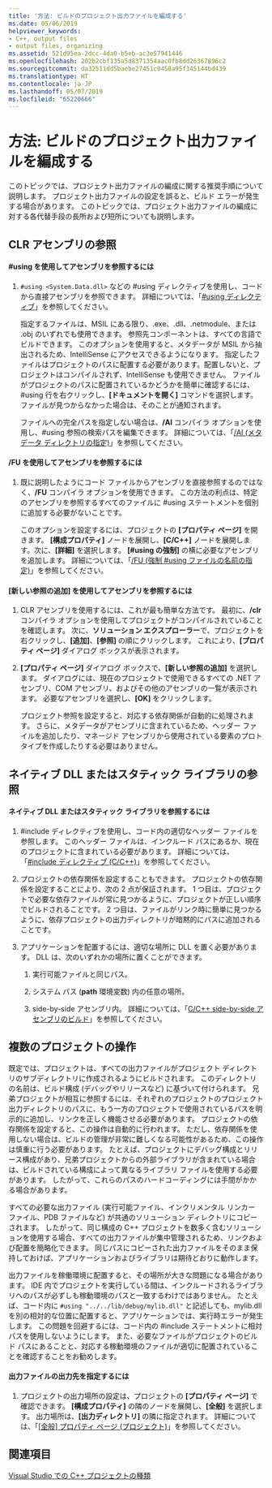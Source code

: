 ```yaml
---
title: '方法: ビルドのプロジェクト出力ファイルを編成する'
ms.date: 05/06/2019
helpviewer_keywords:
- C++, output files
- output files, organizing
ms.assetid: 521d95ea-2dcc-4da0-b5eb-ac3e57941446
ms.openlocfilehash: 202b2cbf135a5d8371354aac0fb8dd26367896c2
ms.sourcegitcommit: da32511dd5baebe27451c0458a95f345144bd439
ms.translationtype: HT
ms.contentlocale: ja-JP
ms.lasthandoff: 05/07/2019
ms.locfileid: "65220666"
---
```

# <a name="how-to-organize-project-output-files-for-builds"></a>方法: ビルドのプロジェクト出力ファイルを編成する

このトピックでは、プロジェクト出力ファイルの編成に関する推奨手順について説明します。 プロジェクト出力ファイルの設定を誤ると、ビルド エラーが発生する場合があります。 このトピックでは、プロジェクト出力ファイルの編成に対する各代替手段の長所および短所についても説明します。

## <a name="referencing-clr-assemblies"></a>CLR アセンブリの参照

#### <a name="to-reference-assemblies-with-using"></a>#using を使用してアセンブリを参照するには

1. `#using <System.Data.dll>` などの #using ディレクティブを使用し、コードから直接アセンブリを参照できます。 詳細については、「[#using ディレクティブ](../preprocessor/hash-using-directive-cpp.md)」を参照してください。

   指定するファイルは、MSIL にある限り、.exe、.dll、.netmodule、または .obj のいずれでも使用できます。 参照先コンポーネントは、すべての言語でビルドできます。 このオプションを使用すると、メタデータが MSIL から抽出されるため、IntelliSense にアクセスできるようになります。 指定したファイルはプロジェクトのパスに配置する必要があります。配置しないと、プロジェクトはコンパイルされず、IntelliSense も使用できません。 ファイルがプロジェクトのパスに配置されているかどうかを簡単に確認するには、#using 行を右クリックし、**[ドキュメントを開く]** コマンドを選択します。 ファイルが見つからなかった場合は、そのことが通知されます。

   ファイルへの完全パスを指定しない場合は、**/AI** コンパイラ オプションを使用し、#using 参照の検索パスを編集できます。 詳細については、「[/AI (メタデータ ディレクトリの指定)](reference/ai-specify-metadata-directories.md)」を参照してください。

#### <a name="to-reference-assemblies-with-fu"></a>/FU を使用してアセンブリを参照するには

1. 既に説明したようにコード ファイルからアセンブリを直接参照するのではなく、**/FU** コンパイラ オプションを使用できます。 この方法の利点は、特定のアセンブリを参照するすべてのファイルに #using ステートメントを個別に追加する必要がないことです。

   このオプションを設定するには、プロジェクトの **[プロパティ ページ]** を開きます。 **[構成プロパティ]** ノードを展開し、**[C/C++]** ノードを展開します。次に、**[詳細]** を選択します。 **[#using の強制]** の横に必要なアセンブリを追加します。 詳細については、「[/FU (強制 #using ファイルの名前の指定)](reference/fu-name-forced-hash-using-file.md)」を参照してください。

#### <a name="to-reference-assemblies-with-add-new-reference"></a>[新しい参照の追加] を使用してアセンブリを参照するには

1. CLR アセンブリを使用するには、これが最も簡単な方法です。 最初に、**/clr** コンパイラ オプションを使用してプロジェクトがコンパイルされていることを確認します。 次に、**ソリューション エクスプローラー**で、プロジェクトを右クリックし、**[追加]**、**[参照]** の順にクリックします。 これにより、**[プロパティ ページ]** ダイアログ ボックスが表示されます。

1. **[プロパティ ページ]** ダイアログ ボックスで、**[新しい参照の追加]** を選択します。 ダイアログには、現在のプロジェクトで使用できるすべての .NET アセンブリ、COM アセンブリ、およびその他のアセンブリの一覧が表示されます。 必要なアセンブリを選択し、**[OK]** をクリックします。

   プロジェクト参照を設定すると、対応する依存関係が自動的に処理されます。 さらに、メタデータがアセンブリに含まれているため、ヘッダー ファイルを追加したり、マネージド アセンブリから使用されている要素のプロトタイプを作成したりする必要はありません。

## <a name="referencing-native-dlls-or-static-libraries"></a>ネイティブ DLL またはスタティック ライブラリの参照

#### <a name="to-reference-native-dlls-or-static-libraries"></a>ネイティブ DLL またはスタティック ライブラリを参照するには

1. #include ディレクティブを使用し、コード内の適切なヘッダー ファイルを参照します。 このヘッダー ファイルは、インクルード パスにあるか、現在のプロジェクトに含まれている必要があります。 詳細については、「[#include ディレクティブ (C/C++)](../preprocessor/hash-include-directive-c-cpp.md)」を参照してください。

1. プロジェクトの依存関係を設定することもできます。 プロジェクトの依存関係を設定することにより、次の 2 点が保証されます。 1 つ目は、プロジェクトで必要な依存ファイルが常に見つかるように、プロジェクトが正しい順序でビルドされることです。 2 つ目は、ファイルがリンク時に簡単に見つかるように、依存プロジェクトの出力ディレクトリが暗黙的にパスに追加されることです。

1. アプリケーションを配置するには、適切な場所に DLL を置く必要があります。 DLL は、次のいずれかの場所に置くことができます。

   1. 実行可能ファイルと同じパス。

   1. システム パス (**path** 環境変数) 内の任意の場所。

   1. side-by-side アセンブリ内。 詳細については、「[C/C++ side-by-side アセンブリのビルド](building-c-cpp-side-by-side-assemblies.md)」を参照してください。

## <a name="working-with-multiple-projects"></a>複数のプロジェクトの操作

既定では、プロジェクトは、すべての出力ファイルがプロジェクト ディレクトリのサブディレクトリに作成されるようにビルドされます。 このディレクトリの名前は、ビルド構成 (デバッグやリリースなど) に基づいて付けられます。 兄弟プロジェクトが相互に参照するには、それぞれのプロジェクトのプロジェクト出力ディレクトリのパスに、もう一方のプロジェクトで使用されているパスを明示的に追加し、リンクを正しく機能させる必要があります。 プロジェクトの依存関係を設定すると、この操作は自動的に行われます。 ただし、依存関係を使用しない場合は、ビルドの管理が非常に難しくなる可能性があるため、この操作は慎重に行う必要があります。 たとえば、プロジェクトにデバッグ構成とリリース構成があり、兄弟プロジェクトからの外部ライブラリが含まれている場合は、ビルドされている構成によって異なるライブラリ ファイルを使用する必要があります。 したがって、これらのパスのハードコーディングには手間がかかる場合があります。

すべての必要な出力ファイル (実行可能ファイル、インクリメンタル リンカー ファイル、PDB ファイルなど) が共通のソリューション ディレクトリにコピーされます。 したがって、同じ構成の C++ プロジェクトを数多く含むソリューションを使用する場合、すべての出力ファイルが集中管理されるため、リンクおよび配置を簡略化できます。 同じパスにコピーされた出力ファイルをそのまま保持しておけば、アプリケーションおよびライブラリは期待どおりに動作します。

出力ファイルを稼働環境に配置すると、その場所が大きな問題になる場合があります。 IDE 内でプロジェクトを実行している間は、インクルードされるライブラリへのパスが必ずしも稼動環境のパスと一致するわけではありません。 たとえば、コード内に `#using "../../lib/debug/mylib.dll"` と記述しても、mylib.dll を別の相対的な位置に配置すると、アプリケーションでは、実行時エラーが発生します。 この問題を回避するには、コード内の #include ステートメントに相対パスを使用しないようにします。 また、必要なファイルがプロジェクトのビルド パスにあることと、対応する稼動環境のファイルが適切に配置されていることを確認することをお勧めします。

#### <a name="how-to-specify-where-output-files-go"></a>出力ファイルの出力先を指定するには

1. プロジェクトの出力場所の設定は、プロジェクトの **[プロパティ ページ]** で確認できます。 **[構成プロパティ]** の隣のノードを展開し、**[全般]** を選択します。 出力場所は、**[出力ディレクトリ]** の隣に指定されます。 詳細については、「[[全般] プロパティ ページ (プロジェクト)](reference/general-property-page-project.md)」を参照してください。

## <a name="see-also"></a>関連項目

[Visual Studio での C++ プロジェクトの種類](reference/visual-cpp-project-types.md)
